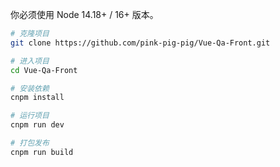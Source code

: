 你必须使用 Node 14.18+ / 16+ 版本。

```bash
# 克隆项目
git clone https://github.com/pink-pig-pig/Vue-Qa-Front.git

# 进入项目
cd Vue-Qa-Front

# 安装依赖
cnpm install

# 运行项目
cnpm run dev

# 打包发布
cnpm run build
```

